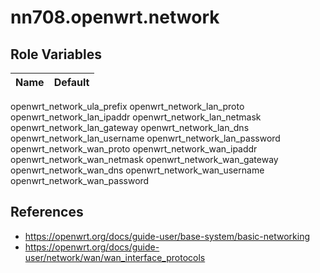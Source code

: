 # nn708.openwrt.network

## Role Variables

Name | Default
--- | ---
openwrt_network_ula_prefix
openwrt_network_lan_proto
openwrt_network_lan_ipaddr
openwrt_network_lan_netmask
openwrt_network_lan_gateway
openwrt_network_lan_dns
openwrt_network_lan_username
openwrt_network_lan_password
openwrt_network_wan_proto
openwrt_network_wan_ipaddr
openwrt_network_wan_netmask
openwrt_network_wan_gateway
openwrt_network_wan_dns
openwrt_network_wan_username
openwrt_network_wan_password

## References

+ https://openwrt.org/docs/guide-user/base-system/basic-networking
+ https://openwrt.org/docs/guide-user/network/wan/wan_interface_protocols